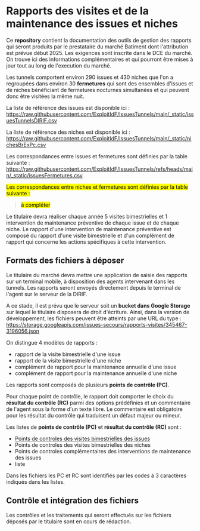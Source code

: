 # Rapports des visites et de la maintenance des issues et niches
Ce **repository** contient la documentation des outils de gestion des rapports qui seront produits par le prestataire du marché Batiment 
dont l'attribution est prévue début 2025. Les exigences sont inscrite dans le DCE du marché. 
On trouve ici des informations complémentaires et qui pourront être mises à jour tout au long de l'execution du marché.

Les tunnels comportent environ 290 issues et 430 niches que l'on a regroupées dans environ 30 **fermetures** 
qui sont des ensembles d'issues et de niches bénéficiant de fermetures nocturnes simultanées et 
qui peuvent donc être visitées la même nuit.

La liste de référence des issues est disponible ici : 
https://raw.githubusercontent.com/ExploitIdF/IssuesTunnels/main/_static/issuesTunnelsDIRIF.csv

La liste de référence des niches est disponible ici : 
https://raw.githubusercontent.com/ExploitIdF/IssuesTunnels/main/_static/nichesBrExPc.csv

Les correspondances entre issues et fermetures sont définies par la table suivante :
https://raw.githubusercontent.com/ExploitIdF/IssuesTunnels/refs/heads/main/_static/issuesFermetures.csv

<mark>Les correspondances entre niches et fermetures sont définies par la table suivante :</mark>
> <mark>à compléter</mark>

Le titulaire devra réaliser chaque année 5 visites bimestrielles et 1 intervention de maintenance préventive de chaque issue et de chaque niche.
Le rapport d'une intervention de maintenance préventive est composé du rapport d'une visite bimestrielle et 
d'un complément de rapport qui concerne les actions spécifiques à cette intervention.


## Formats des fichiers à déposer
Le titulaire du marché devra mettre une application de saisie des rapports sur un terminal mobile, à disposition des agents intervenant dans les tunnels.
Les rapports seront envoyés directement depuis le terminal de l'agent sur le serveur de la DIRIF.

A ce stade, il est prévu que le serveur soit un **bucket dans Google Storage** sur lequel le titulaire disposera de droit d'écriture.
Ainsi, dans la version de développement, les fichiers peuvent être atteints par une URL du type : 
https://storage.googleapis.com/issues-secours/rapports-visites/345467-3196056.json

On distingue 4 modèles de rapports :

* rapport de la visite bimestrielle d'une issue
* rapport de la visite bimestrielle d'une niche
* complément de rapport pour la maintenance annuelle d'une issue
* complément de rapport pour la maintenance annuelle d'une niche

Les rapports sont composés de plusieurs **points de contrôle (PC)**.

Pour chaque point de contrôle, le rapport doit comporter le choix du **résultat du contrôle (RC)** parmi des options prédéfinies et 
un commentaire de l'agent sous la forme d'un texte libre. Le commentaire est obligatoire pour les résultat du contrôle qui traduisent
un défaut majeur ou mineur.

Les listes de **points de contrôle (PC)** et  **résultat du contrôle (RC)** sont :

* [Points de controles des visites bimestrielles des issues](https://raw.githubusercontent.com/ExploitIdF/TraitementRapportsVisitesBimestrielles/refs/heads/master/controleVB_IS.csv)
* Points de controles des visites bimestrielles des niches
* Points de controles complémentaires des interventions de maintenance des issues
* liste

Dans les fichiers les PC et RC sont identifiés par les codes à 3 caractères indiqués dans les listes.

## Contrôle et intégration des fichiers
Les contrôles et les traitements qui seront effectués sur les fichiers déposés par le titulaire sont en cours de rédaction.










